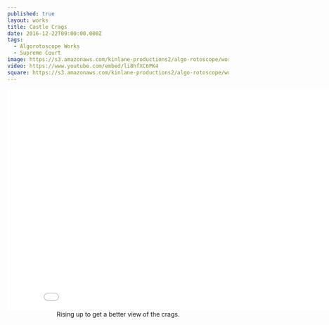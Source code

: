 ```yaml
---
published: true
layout: works
title: Castle Crags
date: 2016-12-22T09:00:00.000Z
tags:
  - Algorotoscope Works
  - Supreme Court
image: https://s3.amazonaws.com/kinlane-productions2/algo-rotoscope/working/castle-crags.png
video: https://www.youtube.com/embed/li8hfXC6PK4
square: https://s3.amazonaws.com/kinlane-productions2/algo-rotoscope/working/castle-crags-square.png
---
```

<center><iframe width="853" height="505" src="{{ page.video }}" frameborder="0" allowfullscreen></iframe></center>
<center>Rising up to get a better view of the crags.</center>
